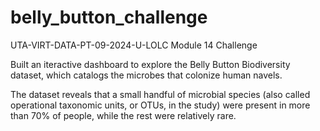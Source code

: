 # belly_button_challenge
UTA-VIRT-DATA-PT-09-2024-U-LOLC Module 14 Challenge

Built an iteractive dashboard to explore the Belly Button Biodiversity dataset, which catalogs the microbes that colonize human navels.

The dataset reveals that a small handful of microbial species (also called operational taxonomic units, or OTUs, in the study) were present in more than 70% of people, while the rest were relatively rare.
